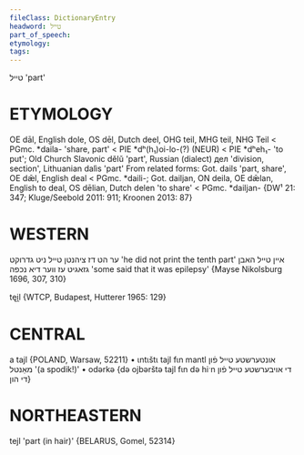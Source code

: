 ```yaml
---
fileClass: DictionaryEntry
headword: טייל
part_of_speech: 
etymology: 
tags: 
---
```

טייל
'part'

ETYMOLOGY
===========
OE dāl, English dole, OS dēl, Dutch deel, OHG teil, MHG teil,  NHG Teil < PGmc. *daila- 'share, part' < PIE *dʰ(h₁)oi-lo-(?) (NEUR) < PIE *dʰeh₁- 'to put'; Old Church Slavonic dělŭ 'part', Russian (dialect) дел 'division, section', Lithuanian dalìs 'part'
From related forms: Got. dails 'part, share', OE dǣl, English deal < PGmc. *daili-; Got. dailjan, ON deila, OE dǣlan, English to deal, OS dēlian, Dutch delen 'to share' < PGmc. *dailjan-
{DW¹ 21: 347; Kluge/Seebold 2011: 911; Kroonen 2013: 87}

WESTERN
========

ער הט דז ציהנטן טייל ניט גדרוקט
'he did not print the tenth part'
איין טייל האבן גזאגיט עז ווער דיא נכפה
'some said that it was epilepsy'
{Mayse Nikolsburg 1696, 307, 310}

tęi̯l {WTCP, Budapest, Hutterer 1965: 129}

CENTRAL
========

a tajl {POLAND, Warsaw, 52211}
	•	ɩntɩštɩ tajl fɩn mantl אונטערשטע טייל פֿון מאַנטל '(a spodik!)'
	•	odərkə {də ojbərštə tajl fɩn də hiˑn די אויבערשטע טייל פֿון די הון}

NORTHEASTERN
==============

tejl 'part (in hair)' {BELARUS, Gomel, 52314}
